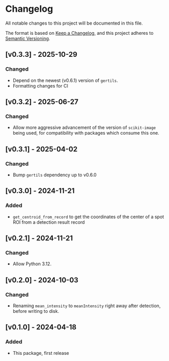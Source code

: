 # Changelog
All notable changes to this project will be documented in this file.

The format is based on [Keep a Changelog](https://keepachangelog.com/en/1.1.0/),
and this project adheres to [Semantic Versioning](https://semver.org/spec/v2.0.0.html).

## [v0.3.3] - 2025-10-29

### Changed
* Depend on the newest (v0.6.1) version of `gertils`.
* Formatting changes for CI

## [v0.3.2] - 2025-06-27

### Changed
* Allow more aggressive advancement of the version of `scikit-image` being used, for compatibility with packages which consume this one.

## [v0.3.1] - 2025-04-02

### Changed
* Bump `gertils` dependency up to v0.6.0

## [v0.3.0] - 2024-11-21

### Added
* `get_centroid_from_record` to get the coordinates of the center of a spot ROI from a detection result record

## [v0.2.1] - 2024-11-21

### Changed
* Allow Python 3.12.

## [v0.2.0] - 2024-10-03

### Changed
* Renaming `mean_intensity` to `meanIntensity` right away after detection, before writing to disk.

## [v0.1.0] - 2024-04-18
 
### Added
* This package, first release

